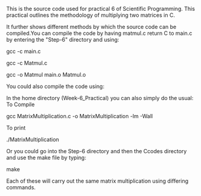 This is the source code used for practical 6 of Scientific Programming. This practical outlines the methodology of multiplying two matrices in C.

It further shows different methods by which the source code can be compiled.You can compile the code by having matmul.c return C to main.c by entering the "Step-6" directory and using:

gcc -c main.c

gcc -c Matmul.c

gcc -o Matmul main.o Matmul.o

You could also compile the code using:

In the home directory (Week-6_Practical) you can also simply do the usual:
To Compile

gcc MatrixMultiplication.c -o MatrixMultiplication -lm -Wall

To print

./MatrixMultiplication

Or you could go into the Step-6 directory and then the Ccodes directory and use the make file by typing:

make

Each of these will carry out the same matrix multiplication using differing commands.
